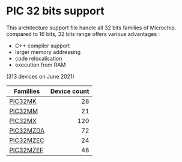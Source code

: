 # PIC 32 bits support

This architecture support file handle all 32 bits families of Microchip. compared to 16 bits, 32 bits range offers various advantages :

* C++ compiler support
* larger memory addressing
* code relocalisation
* execution from RAM

(313 devices on June 2021)

|Famillies|Device count|
|---------|-----------:|
|[PIC32MK](../pic32mk/README.md)    | 28|
|[PIC32MM](../pic32mm/README.md)    | 21|
|[PIC32MX](../pic32mx/README.md)    |120|
|[PIC32MZDA](../pic32mzda/README.md)| 72|
|[PIC32MZEC](../pic32mzec/README.md)| 24|
|[PIC32MZEF](../pic32mzef/README.md)| 48|
